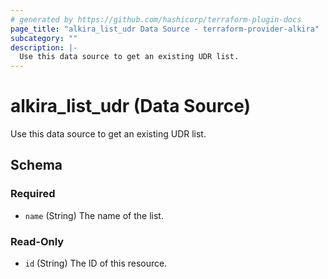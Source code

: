 ```yaml
---
# generated by https://github.com/hashicorp/terraform-plugin-docs
page_title: "alkira_list_udr Data Source - terraform-provider-alkira"
subcategory: ""
description: |-
  Use this data source to get an existing UDR list.
---
```


# alkira_list_udr (Data Source)

Use this data source to get an existing UDR list.



<!-- schema generated by tfplugindocs -->
## Schema

### Required

- `name` (String) The name of the list.

### Read-Only

- `id` (String) The ID of this resource.


